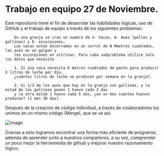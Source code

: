 # Trabajo en equipo 27 de Noviembre.

Este repositorio tiene el fin de desarrolar las habilidades lógicas, uso de GitHub y el trabajo de equipo a través de los siguientes problemas:

        En una granja se cran un numero de V- Vacas, A- Aves (pollos y gallinas) y E- escorpiones. 
        Las vacas estan encerradas en un corral de N Mmetros cuadrados, las aves en un galpon y 
        los escorpiones en vitrinas. Para cada subproblema utilice solo los datos que necesite

        1. Sí una vaca necesita K metros cuadrados de pasto para producir X litros de leche por día, 
        ¿cuántos litros de leche se producen por semana en la granja?.

        2. Si 1/3 de las aves que hay en la granja son gallinas, y la mitad de las gallinas ponen 1 huevo cada 3 das 
        y la otra mitad 1 huevo cada 5 das, ¿en un mes cuantos huevos producen? (1 mes 30 das).

Después de la creación de código individual, a través de colaboradores los unimos en un mismo código (Merge), que se ve así:

![image](https://github.com/user-attachments/assets/f5e19925-438d-4103-be03-57e15ea60978) 

Gracias a esto logramos encontrar una forma más eficiente de programar, además de aprender junto a nuestros compañeros, a su vez, comprender un 
poco mejor la herramienta de github y mejorar nuestro razonamiento lógico.
